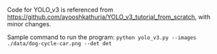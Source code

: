 Code for YOLO_v3 is referenced from https://github.com/ayooshkathuria/YOLO_v3_tutorial_from_scratch, with minor changes.

Sample command to run the program: `python yolo_v3.py --images ./data/dog-cycle-car.png --det det`